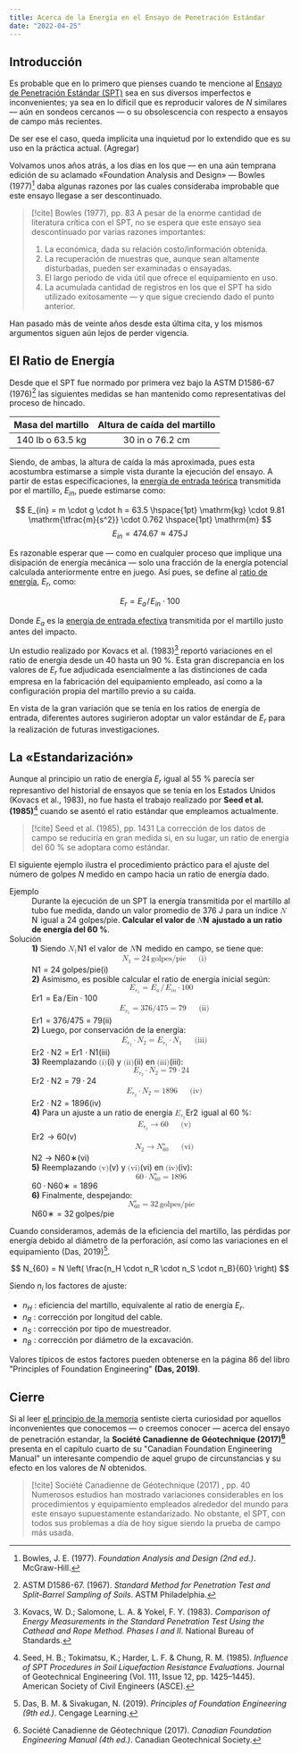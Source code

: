 ```yaml
---
title: Acerca de la Energía en el Ensayo de Penetración Estándar
date: "2022-04-25"
---
```


## Introducción

Es probable que en lo primero que pienses cuando te mencione al [Ensayo de Penetración Estándar (SPT)](https://www.astm.org/d1586_d1586m-18e01.html) sea en sus diversos imperfectos e inconvenientes; ya sea en lo díficil que es reproducir valores de $N$ similares ― aún en sondeos cercanos ― o su obsolescencia con respecto a ensayos de campo más recientes.

De ser ese el caso, queda implícita una inquietud por lo extendido que es su uso en la práctica actual. (Agregar)

Volvamos unos años atrás, a los días en los que ― en una aún temprana edición de su aclamado <lg>«Foundation Analysis and Design»</lg> ― Bowles (1977)[^1] daba algunas razones por las cuales consideraba improbable que este ensayo llegase a ser descontinuado.

> [!cite] Bowles (1977), pp. 83
> A pesar de la enorme cantidad de literatura crítica con el SPT, no se espera que este ensayo sea descontinuado por varias razones importantes:
> 1. La económica, dada su relación costo/información obtenida.
> 2. La recuperación de muestras que, aunque sean altamente disturbadas, pueden ser examinadas o ensayadas.
> 3. El largo período de vida útil que ofrece el equipamiento en uso.
> 4. La acumulada cantidad de registros en los que el SPT ha sido utilizado exitosamente ― y que sigue creciendo dado el punto anterior.

Han pasado más de veinte años desde esta última cita, y los mismos argumentos siguen aún lejos de perder vigencia.

## El Ratio de Energía

Desde que el SPT fue normado por primera vez bajo la ASTM D1586-67 (1976)[^2] las siguientes medidas se han mantenido como representativas del proceso de hincado.

| Masa del martillo | Altura de caída del martillo |
| :---------------: | :--------------------------: |
| 140 lb o 63.5 kg  |       30 in o 76.2 cm        |
  
Siendo, de ambas, la altura de caída la más aproximada, pues esta acostumbra estimarse a simple vista durante la ejecución del ensayo. A partir de estas especificaciones, la <u>energía de entrada teórica</u> transmitida por el martillo, $E_{in}$, puede estimarse como:

$$
E_{in} = m \cdot g \cdot h = 63.5 \hspace{1pt} \mathrm{kg}  \cdot 9.81 \mathrm{\tfrac{m}{s^2}}  \cdot 0.762 \hspace{1pt} \mathrm{m}
$$
$$
\tag{1}
E_{in} = 474.67 \approx 475 \hspace{1pt} \textrm{J}
$$

Es razonable esperar que ― como en cualquier proceso que implique una disipación de energía mecánica ― solo una fracción de la energía potencial calculada anteriormente entre en juego. Así pues, se define al <u>ratio de energía</u>, $E_r$, como:

$$
\tag{2}
E_r = E_a \hspace{1pt}/\hspace{1pt} E_{in} \cdot 100
$$

Donde $E_a$ es la <u>energía de entrada efectiva</u> transmitida por el martillo justo antes del impacto.

Un estudio realizado por Kovacs et al. (1983)[^3] reportó variaciones en el ratio de energía desde un 40 hasta un 90 %. Esta gran discrepancia en los valores de $E_r$ fue adjudicada esencialmente a las distinciones de cada empresa en la fabricación del equipamiento empleado, así como a la configuración propia del martillo previo a su caída.

En vista de la gran variación que se tenía en los ratios de energía de entrada, diferentes autores sugirieron adoptar un valor estándar de $E_r$ para la realización de futuras investigaciones.

## La «Estandarización»

Aunque al principio un ratio de energía $E_r$ igual al 55 % parecía ser represantivo del historial de ensayos que se tenía en los Estados Unidos (Kovacs et al., 1983), no fue hasta el trabajo realizado por **Seed et al. (1985)**[^4] cuando se asentó el ratio estándar que empleamos actualmente.

> [!cite] Seed et al. (1985), pp. 1431
> La corrección de los datos de campo se reduciría en gran medida si, en su lugar, un ratio de energía del 60 % se adoptara como estándar.

El siguiente ejemplo ilustra el procedimiento práctico para el ajuste del número de golpes $N$ medido en campo hacia un ratio de energía dado.

<dl>
<dt>Ejemplo</dt>
<dd>Durante la ejecución de un SPT la energía transmitida por el martillo al tubo fue medida, dando un valor promedio de 376 J para un índice <span><span class="katex"><span class="katex-mathml"><math xmlns="http://www.w3.org/1998/Math/MathML"><semantics><mrow><mi>N</mi></mrow><annotation encoding="application/x-tex">N</annotation></semantics></math></span><span class="katex-html" aria-hidden="true"><span class="base"><span class="strut" style="height: 0.6833em;"></span><span class="mord mathnormal" style="margin-right: 0.109em;">N</span></span></span></span></span> igual a 24 golpes/pie. <strong>Calcular el valor de <span><span class="katex"><span class="katex-mathml"><math xmlns="http://www.w3.org/1998/Math/MathML"><semantics><mrow><mi mathvariant="bold-italic">N</mi></mrow><annotation encoding="application/x-tex">\bm{N}</annotation></semantics></math></span><span class="katex-html" aria-hidden="true"><span class="base"><span class="strut" style="height: 0.6861em;"></span><span class="mord"><span class="mord"><span class="mord boldsymbol" style="margin-right: 0.1142em;">N</span></span></span></span></span></span></span> ajustado a un ratio de energía del 60 %</strong>.</dd>
<dt>Solución</dt>
<dd><strong>1)</strong> Siendo <span><span class="katex"><span class="katex-mathml"><math xmlns="http://www.w3.org/1998/Math/MathML"><semantics><mrow><msub><mi>N</mi><mn>1</mn></msub></mrow><annotation encoding="application/x-tex">N_1</annotation></semantics></math></span><span class="katex-html" aria-hidden="true"><span class="base"><span class="strut" style="height: 0.8333em; vertical-align: -0.15em;"></span><span class="mord"><span class="mord mathnormal" style="margin-right: 0.109em;">N</span><span class="msupsub"><span class="vlist-t vlist-t2"><span class="vlist-r"><span class="vlist" style="height: 0.3011em;"><span class="" style="top: -2.55em; margin-left: -0.109em; margin-right: 0.05em;"><span class="pstrut" style="height: 2.7em;"></span><span class="sizing reset-size6 size3 mtight"><span class="mord mtight">1</span></span></span></span><span class="vlist-s">&ZeroWidthSpace;</span></span><span class="vlist-r"><span class="vlist" style="height: 0.15em;"><span class=""></span></span></span></span></span></span></span></span></span></span> el valor de <span><span class="katex"><span class="katex-mathml"><math xmlns="http://www.w3.org/1998/Math/MathML"><semantics><mrow><mi>N</mi></mrow><annotation encoding="application/x-tex">N</annotation></semantics></math></span><span class="katex-html" aria-hidden="true"><span class="base"><span class="strut" style="height: 0.6833em;"></span><span class="mord mathnormal" style="margin-right: 0.109em;">N</span></span></span></span></span> medido en campo, se tiene que:
<span><span class="katex-display"><span class="katex"><span class="katex-mathml"><math xmlns="http://www.w3.org/1998/Math/MathML" display="block"><semantics><mtable width="100%"><mtr><mtd width="50%"></mtd><mtd><mrow><msub><mi>N</mi><mn>1</mn></msub><mo>=</mo><mn>24</mn><mspace width="0.2em"></mspace><mtext>golpes/pie</mtext></mrow></mtd><mtd width="50%"></mtd><mtd><mtext>(i)</mtext></mtd></mtr></mtable><annotation encoding="application/x-tex">\tag{i} N_1 = 24 \hspace{2pt} \textrm{golpes/pie}</annotation></semantics></math></span><span class="katex-html" aria-hidden="true"><span class="base"><span class="strut" style="height: 0.8333em; vertical-align: -0.15em;"></span><span class="mord"><span class="mord mathnormal" style="margin-right: 0.109em;">N</span><span class="msupsub"><span class="vlist-t vlist-t2"><span class="vlist-r"><span class="vlist" style="height: 0.3011em;"><span class="" style="top: -2.55em; margin-left: -0.109em; margin-right: 0.05em;"><span class="pstrut" style="height: 2.7em;"></span><span class="sizing reset-size6 size3 mtight"><span class="mord mtight">1</span></span></span></span><span class="vlist-s">&ZeroWidthSpace;</span></span><span class="vlist-r"><span class="vlist" style="height: 0.15em;"><span class=""></span></span></span></span></span></span><span class="mspace" style="margin-right: 0.2778em;"></span><span class="mrel">=</span><span class="mspace" style="margin-right: 0.2778em;"></span></span><span class="base"><span class="strut" style="height: 1em; vertical-align: -0.25em;"></span><span class="mord">24</span><span class="mspace" style="margin-right: 0.2em;"></span><span class="mord text"><span class="mord textrm">golpes/pie</span></span></span><span class="tag"><span class="strut" style="height: 1em; vertical-align: -0.25em;"></span><span class="mord text"><span class="mord">(</span><span class="mord"><span class="mord">i</span></span><span class="mord">)</span></span></span></span></span></span></span></dd>
<dd><strong>2)</strong> Asimismo, es posible calcular el ratio de energía inicial según:
<span><span class="katex-display"><span class="katex"><span class="katex-mathml"><math xmlns="http://www.w3.org/1998/Math/MathML" display="block"><semantics><mrow><msub><mi>E</mi><msub><mi>r</mi><mn>1</mn></msub></msub><mo>=</mo><msub><mi>E</mi><mi>a</mi></msub><mspace width="0.1em"></mspace><mi mathvariant="normal">/</mi><mspace width="0.1em"></mspace><msub><mi>E</mi><mrow><mi>i</mi><mi>n</mi></mrow></msub><mo>⋅</mo><mn>100</mn></mrow><annotation encoding="application/x-tex">E_{r_1} = E_a \hspace{1pt} / \hspace{1pt} E_{in} \cdot 100</annotation></semantics></math></span><span class="katex-html" aria-hidden="true"><span class="base"><span class="strut" style="height: 0.9334em; vertical-align: -0.2501em;"></span><span class="mord"><span class="mord mathnormal" style="margin-right: 0.0576em;">E</span><span class="msupsub"><span class="vlist-t vlist-t2"><span class="vlist-r"><span class="vlist" style="height: 0.1514em;"><span class="" style="top: -2.55em; margin-left: -0.0576em; margin-right: 0.05em;"><span class="pstrut" style="height: 2.7em;"></span><span class="sizing reset-size6 size3 mtight"><span class="mord mtight"><span class="mord mtight"><span class="mord mathnormal mtight" style="margin-right: 0.0278em;">r</span><span class="msupsub"><span class="vlist-t vlist-t2"><span class="vlist-r"><span class="vlist" style="height: 0.3173em;"><span class="" style="top: -2.357em; margin-left: -0.0278em; margin-right: 0.0714em;"><span class="pstrut" style="height: 2.5em;"></span><span class="sizing reset-size3 size1 mtight"><span class="mord mtight">1</span></span></span></span><span class="vlist-s">&ZeroWidthSpace;</span></span><span class="vlist-r"><span class="vlist" style="height: 0.143em;"><span class=""></span></span></span></span></span></span></span></span></span></span><span class="vlist-s">&ZeroWidthSpace;</span></span><span class="vlist-r"><span class="vlist" style="height: 0.2501em;"><span class=""></span></span></span></span></span></span><span class="mspace" style="margin-right: 0.2778em;"></span><span class="mrel">=</span><span class="mspace" style="margin-right: 0.2778em;"></span></span><span class="base"><span class="strut" style="height: 1em; vertical-align: -0.25em;"></span><span class="mord"><span class="mord mathnormal" style="margin-right: 0.0576em;">E</span><span class="msupsub"><span class="vlist-t vlist-t2"><span class="vlist-r"><span class="vlist" style="height: 0.1514em;"><span class="" style="top: -2.55em; margin-left: -0.0576em; margin-right: 0.05em;"><span class="pstrut" style="height: 2.7em;"></span><span class="sizing reset-size6 size3 mtight"><span class="mord mathnormal mtight">a</span></span></span></span><span class="vlist-s">&ZeroWidthSpace;</span></span><span class="vlist-r"><span class="vlist" style="height: 0.15em;"><span class=""></span></span></span></span></span></span><span class="mspace" style="margin-right: 0.1em;"></span><span class="mord">/</span><span class="mspace" style="margin-right: 0.1em;"></span><span class="mord"><span class="mord mathnormal" style="margin-right: 0.0576em;">E</span><span class="msupsub"><span class="vlist-t vlist-t2"><span class="vlist-r"><span class="vlist" style="height: 0.3117em;"><span class="" style="top: -2.55em; margin-left: -0.0576em; margin-right: 0.05em;"><span class="pstrut" style="height: 2.7em;"></span><span class="sizing reset-size6 size3 mtight"><span class="mord mtight"><span class="mord mathnormal mtight">in</span></span></span></span></span><span class="vlist-s">&ZeroWidthSpace;</span></span><span class="vlist-r"><span class="vlist" style="height: 0.15em;"><span class=""></span></span></span></span></span></span><span class="mspace" style="margin-right: 0.2222em;"></span><span class="mbin">⋅</span><span class="mspace" style="margin-right: 0.2222em;"></span></span><span class="base"><span class="strut" style="height: 0.6444em;"></span><span class="mord">100</span></span></span></span></span></span>
<span><span class="katex-display"><span class="katex"><span class="katex-mathml"><math xmlns="http://www.w3.org/1998/Math/MathML" display="block"><semantics><mtable width="100%"><mtr><mtd width="50%"></mtd><mtd><mrow><msub><mi>E</mi><msub><mi>r</mi><mn>1</mn></msub></msub><mo>=</mo><mn>376</mn><mi mathvariant="normal">/</mi><mn>475</mn><mo>=</mo><mn>79</mn></mrow></mtd><mtd width="50%"></mtd><mtd><mtext>(ii)</mtext></mtd></mtr></mtable><annotation encoding="application/x-tex">\tag{ii} E_{r_1} = 376 / 475 = 79</annotation></semantics></math></span><span class="katex-html" aria-hidden="true"><span class="base"><span class="strut" style="height: 0.9334em; vertical-align: -0.2501em;"></span><span class="mord"><span class="mord mathnormal" style="margin-right: 0.0576em;">E</span><span class="msupsub"><span class="vlist-t vlist-t2"><span class="vlist-r"><span class="vlist" style="height: 0.1514em;"><span class="" style="top: -2.55em; margin-left: -0.0576em; margin-right: 0.05em;"><span class="pstrut" style="height: 2.7em;"></span><span class="sizing reset-size6 size3 mtight"><span class="mord mtight"><span class="mord mtight"><span class="mord mathnormal mtight" style="margin-right: 0.0278em;">r</span><span class="msupsub"><span class="vlist-t vlist-t2"><span class="vlist-r"><span class="vlist" style="height: 0.3173em;"><span class="" style="top: -2.357em; margin-left: -0.0278em; margin-right: 0.0714em;"><span class="pstrut" style="height: 2.5em;"></span><span class="sizing reset-size3 size1 mtight"><span class="mord mtight">1</span></span></span></span><span class="vlist-s">&ZeroWidthSpace;</span></span><span class="vlist-r"><span class="vlist" style="height: 0.143em;"><span class=""></span></span></span></span></span></span></span></span></span></span><span class="vlist-s">&ZeroWidthSpace;</span></span><span class="vlist-r"><span class="vlist" style="height: 0.2501em;"><span class=""></span></span></span></span></span></span><span class="mspace" style="margin-right: 0.2778em;"></span><span class="mrel">=</span><span class="mspace" style="margin-right: 0.2778em;"></span></span><span class="base"><span class="strut" style="height: 1em; vertical-align: -0.25em;"></span><span class="mord">376/475</span><span class="mspace" style="margin-right: 0.2778em;"></span><span class="mrel">=</span><span class="mspace" style="margin-right: 0.2778em;"></span></span><span class="base"><span class="strut" style="height: 0.6444em;"></span><span class="mord">79</span></span><span class="tag"><span class="strut" style="height: 1.0001em; vertical-align: -0.2501em;"></span><span class="mord text"><span class="mord">(</span><span class="mord"><span class="mord">ii</span></span><span class="mord">)</span></span></span></span></span></span></span></dd>
<dd><strong>2)</strong> Luego, por conservación de la energía:
<span><span class="katex-display"><span class="katex"><span class="katex-mathml"><math xmlns="http://www.w3.org/1998/Math/MathML" display="block"><semantics><mtable width="100%"><mtr><mtd width="50%"></mtd><mtd><mrow><msub><mi>E</mi><msub><mi>r</mi><mn>2</mn></msub></msub><mo>⋅</mo><msub><mi>N</mi><mn>2</mn></msub><mo>=</mo><msub><mi>E</mi><msub><mi>r</mi><mn>1</mn></msub></msub><mo>⋅</mo><msub><mi>N</mi><mn>1</mn></msub></mrow></mtd><mtd width="50%"></mtd><mtd><mtext>(iii)</mtext></mtd></mtr></mtable><annotation encoding="application/x-tex">\tag{iii} E_{r_2} \cdot N_2 = E_{r_1} \cdot N_1</annotation></semantics></math></span><span class="katex-html" aria-hidden="true"><span class="base"><span class="strut" style="height: 0.9334em; vertical-align: -0.2501em;"></span><span class="mord"><span class="mord mathnormal" style="margin-right: 0.0576em;">E</span><span class="msupsub"><span class="vlist-t vlist-t2"><span class="vlist-r"><span class="vlist" style="height: 0.1514em;"><span class="" style="top: -2.55em; margin-left: -0.0576em; margin-right: 0.05em;"><span class="pstrut" style="height: 2.7em;"></span><span class="sizing reset-size6 size3 mtight"><span class="mord mtight"><span class="mord mtight"><span class="mord mathnormal mtight" style="margin-right: 0.0278em;">r</span><span class="msupsub"><span class="vlist-t vlist-t2"><span class="vlist-r"><span class="vlist" style="height: 0.3173em;"><span class="" style="top: -2.357em; margin-left: -0.0278em; margin-right: 0.0714em;"><span class="pstrut" style="height: 2.5em;"></span><span class="sizing reset-size3 size1 mtight"><span class="mord mtight">2</span></span></span></span><span class="vlist-s">&ZeroWidthSpace;</span></span><span class="vlist-r"><span class="vlist" style="height: 0.143em;"><span class=""></span></span></span></span></span></span></span></span></span></span><span class="vlist-s">&ZeroWidthSpace;</span></span><span class="vlist-r"><span class="vlist" style="height: 0.2501em;"><span class=""></span></span></span></span></span></span><span class="mspace" style="margin-right: 0.2222em;"></span><span class="mbin">⋅</span><span class="mspace" style="margin-right: 0.2222em;"></span></span><span class="base"><span class="strut" style="height: 0.8333em; vertical-align: -0.15em;"></span><span class="mord"><span class="mord mathnormal" style="margin-right: 0.109em;">N</span><span class="msupsub"><span class="vlist-t vlist-t2"><span class="vlist-r"><span class="vlist" style="height: 0.3011em;"><span class="" style="top: -2.55em; margin-left: -0.109em; margin-right: 0.05em;"><span class="pstrut" style="height: 2.7em;"></span><span class="sizing reset-size6 size3 mtight"><span class="mord mtight">2</span></span></span></span><span class="vlist-s">&ZeroWidthSpace;</span></span><span class="vlist-r"><span class="vlist" style="height: 0.15em;"><span class=""></span></span></span></span></span></span><span class="mspace" style="margin-right: 0.2778em;"></span><span class="mrel">=</span><span class="mspace" style="margin-right: 0.2778em;"></span></span><span class="base"><span class="strut" style="height: 0.9334em; vertical-align: -0.2501em;"></span><span class="mord"><span class="mord mathnormal" style="margin-right: 0.0576em;">E</span><span class="msupsub"><span class="vlist-t vlist-t2"><span class="vlist-r"><span class="vlist" style="height: 0.1514em;"><span class="" style="top: -2.55em; margin-left: -0.0576em; margin-right: 0.05em;"><span class="pstrut" style="height: 2.7em;"></span><span class="sizing reset-size6 size3 mtight"><span class="mord mtight"><span class="mord mtight"><span class="mord mathnormal mtight" style="margin-right: 0.0278em;">r</span><span class="msupsub"><span class="vlist-t vlist-t2"><span class="vlist-r"><span class="vlist" style="height: 0.3173em;"><span class="" style="top: -2.357em; margin-left: -0.0278em; margin-right: 0.0714em;"><span class="pstrut" style="height: 2.5em;"></span><span class="sizing reset-size3 size1 mtight"><span class="mord mtight">1</span></span></span></span><span class="vlist-s">&ZeroWidthSpace;</span></span><span class="vlist-r"><span class="vlist" style="height: 0.143em;"><span class=""></span></span></span></span></span></span></span></span></span></span><span class="vlist-s">&ZeroWidthSpace;</span></span><span class="vlist-r"><span class="vlist" style="height: 0.2501em;"><span class=""></span></span></span></span></span></span><span class="mspace" style="margin-right: 0.2222em;"></span><span class="mbin">⋅</span><span class="mspace" style="margin-right: 0.2222em;"></span></span><span class="base"><span class="strut" style="height: 0.8333em; vertical-align: -0.15em;"></span><span class="mord"><span class="mord mathnormal" style="margin-right: 0.109em;">N</span><span class="msupsub"><span class="vlist-t vlist-t2"><span class="vlist-r"><span class="vlist" style="height: 0.3011em;"><span class="" style="top: -2.55em; margin-left: -0.109em; margin-right: 0.05em;"><span class="pstrut" style="height: 2.7em;"></span><span class="sizing reset-size6 size3 mtight"><span class="mord mtight">1</span></span></span></span><span class="vlist-s">&ZeroWidthSpace;</span></span><span class="vlist-r"><span class="vlist" style="height: 0.15em;"><span class=""></span></span></span></span></span></span></span><span class="tag"><span class="strut" style="height: 1.0001em; vertical-align: -0.2501em;"></span><span class="mord text"><span class="mord">(</span><span class="mord"><span class="mord">iii</span></span><span class="mord">)</span></span></span></span></span></span></span></dd>
<dd><strong>3)</strong> Reemplazando <span><span class="katex"><span class="katex-mathml"><math xmlns="http://www.w3.org/1998/Math/MathML"><semantics><mrow><mtext>(i)</mtext></mrow><annotation encoding="application/x-tex">\textnormal{(i)}</annotation></semantics></math></span><span class="katex-html" aria-hidden="true"><span class="base"><span class="strut" style="height: 1em; vertical-align: -0.25em;"></span><span class="mord text"><span class="mord textrm">(i)</span></span></span></span></span></span> y <span><span class="katex"><span class="katex-mathml"><math xmlns="http://www.w3.org/1998/Math/MathML"><semantics><mrow><mtext>(ii)</mtext></mrow><annotation encoding="application/x-tex">\textnormal{(ii)}</annotation></semantics></math></span><span class="katex-html" aria-hidden="true"><span class="base"><span class="strut" style="height: 1em; vertical-align: -0.25em;"></span><span class="mord text"><span class="mord textrm">(ii)</span></span></span></span></span></span> en <span><span class="katex"><span class="katex-mathml"><math xmlns="http://www.w3.org/1998/Math/MathML"><semantics><mrow><mtext>(iii)</mtext></mrow><annotation encoding="application/x-tex">\textnormal{(iii)}</annotation></semantics></math></span><span class="katex-html" aria-hidden="true"><span class="base"><span class="strut" style="height: 1em; vertical-align: -0.25em;"></span><span class="mord text"><span class="mord textrm">(iii)</span></span></span></span></span></span>:
<span><span class="katex-display"><span class="katex"><span class="katex-mathml"><math xmlns="http://www.w3.org/1998/Math/MathML" display="block"><semantics><mrow><msub><mi>E</mi><msub><mi>r</mi><mn>2</mn></msub></msub><mo>⋅</mo><msub><mi>N</mi><mn>2</mn></msub><mo>=</mo><mn>79</mn><mo>⋅</mo><mn>24</mn></mrow><annotation encoding="application/x-tex">E_{r_2} \cdot N_2 = 79 \cdot 24</annotation></semantics></math></span><span class="katex-html" aria-hidden="true"><span class="base"><span class="strut" style="height: 0.9334em; vertical-align: -0.2501em;"></span><span class="mord"><span class="mord mathnormal" style="margin-right: 0.0576em;">E</span><span class="msupsub"><span class="vlist-t vlist-t2"><span class="vlist-r"><span class="vlist" style="height: 0.1514em;"><span class="" style="top: -2.55em; margin-left: -0.0576em; margin-right: 0.05em;"><span class="pstrut" style="height: 2.7em;"></span><span class="sizing reset-size6 size3 mtight"><span class="mord mtight"><span class="mord mtight"><span class="mord mathnormal mtight" style="margin-right: 0.0278em;">r</span><span class="msupsub"><span class="vlist-t vlist-t2"><span class="vlist-r"><span class="vlist" style="height: 0.3173em;"><span class="" style="top: -2.357em; margin-left: -0.0278em; margin-right: 0.0714em;"><span class="pstrut" style="height: 2.5em;"></span><span class="sizing reset-size3 size1 mtight"><span class="mord mtight">2</span></span></span></span><span class="vlist-s">&ZeroWidthSpace;</span></span><span class="vlist-r"><span class="vlist" style="height: 0.143em;"><span class=""></span></span></span></span></span></span></span></span></span></span><span class="vlist-s">&ZeroWidthSpace;</span></span><span class="vlist-r"><span class="vlist" style="height: 0.2501em;"><span class=""></span></span></span></span></span></span><span class="mspace" style="margin-right: 0.2222em;"></span><span class="mbin">⋅</span><span class="mspace" style="margin-right: 0.2222em;"></span></span><span class="base"><span class="strut" style="height: 0.8333em; vertical-align: -0.15em;"></span><span class="mord"><span class="mord mathnormal" style="margin-right: 0.109em;">N</span><span class="msupsub"><span class="vlist-t vlist-t2"><span class="vlist-r"><span class="vlist" style="height: 0.3011em;"><span class="" style="top: -2.55em; margin-left: -0.109em; margin-right: 0.05em;"><span class="pstrut" style="height: 2.7em;"></span><span class="sizing reset-size6 size3 mtight"><span class="mord mtight">2</span></span></span></span><span class="vlist-s">&ZeroWidthSpace;</span></span><span class="vlist-r"><span class="vlist" style="height: 0.15em;"><span class=""></span></span></span></span></span></span><span class="mspace" style="margin-right: 0.2778em;"></span><span class="mrel">=</span><span class="mspace" style="margin-right: 0.2778em;"></span></span><span class="base"><span class="strut" style="height: 0.6444em;"></span><span class="mord">79</span><span class="mspace" style="margin-right: 0.2222em;"></span><span class="mbin">⋅</span><span class="mspace" style="margin-right: 0.2222em;"></span></span><span class="base"><span class="strut" style="height: 0.6444em;"></span><span class="mord">24</span></span></span></span></span></span>
<span><span class="katex-display"><span class="katex"><span class="katex-mathml"><math xmlns="http://www.w3.org/1998/Math/MathML" display="block"><semantics><mtable width="100%"><mtr><mtd width="50%"></mtd><mtd><mrow><msub><mi>E</mi><msub><mi>r</mi><mn>2</mn></msub></msub><mo>⋅</mo><msub><mi>N</mi><mn>2</mn></msub><mo>=</mo><mn>1896</mn></mrow></mtd><mtd width="50%"></mtd><mtd><mtext>(iv)</mtext></mtd></mtr></mtable><annotation encoding="application/x-tex">\tag{iv} E_{r_2} \cdot N_2 = 1896</annotation></semantics></math></span><span class="katex-html" aria-hidden="true"><span class="base"><span class="strut" style="height: 0.9334em; vertical-align: -0.2501em;"></span><span class="mord"><span class="mord mathnormal" style="margin-right: 0.0576em;">E</span><span class="msupsub"><span class="vlist-t vlist-t2"><span class="vlist-r"><span class="vlist" style="height: 0.1514em;"><span class="" style="top: -2.55em; margin-left: -0.0576em; margin-right: 0.05em;"><span class="pstrut" style="height: 2.7em;"></span><span class="sizing reset-size6 size3 mtight"><span class="mord mtight"><span class="mord mtight"><span class="mord mathnormal mtight" style="margin-right: 0.0278em;">r</span><span class="msupsub"><span class="vlist-t vlist-t2"><span class="vlist-r"><span class="vlist" style="height: 0.3173em;"><span class="" style="top: -2.357em; margin-left: -0.0278em; margin-right: 0.0714em;"><span class="pstrut" style="height: 2.5em;"></span><span class="sizing reset-size3 size1 mtight"><span class="mord mtight">2</span></span></span></span><span class="vlist-s">&ZeroWidthSpace;</span></span><span class="vlist-r"><span class="vlist" style="height: 0.143em;"><span class=""></span></span></span></span></span></span></span></span></span></span><span class="vlist-s">&ZeroWidthSpace;</span></span><span class="vlist-r"><span class="vlist" style="height: 0.2501em;"><span class=""></span></span></span></span></span></span><span class="mspace" style="margin-right: 0.2222em;"></span><span class="mbin">⋅</span><span class="mspace" style="margin-right: 0.2222em;"></span></span><span class="base"><span class="strut" style="height: 0.8333em; vertical-align: -0.15em;"></span><span class="mord"><span class="mord mathnormal" style="margin-right: 0.109em;">N</span><span class="msupsub"><span class="vlist-t vlist-t2"><span class="vlist-r"><span class="vlist" style="height: 0.3011em;"><span class="" style="top: -2.55em; margin-left: -0.109em; margin-right: 0.05em;"><span class="pstrut" style="height: 2.7em;"></span><span class="sizing reset-size6 size3 mtight"><span class="mord mtight">2</span></span></span></span><span class="vlist-s">&ZeroWidthSpace;</span></span><span class="vlist-r"><span class="vlist" style="height: 0.15em;"><span class=""></span></span></span></span></span></span><span class="mspace" style="margin-right: 0.2778em;"></span><span class="mrel">=</span><span class="mspace" style="margin-right: 0.2778em;"></span></span><span class="base"><span class="strut" style="height: 0.6444em;"></span><span class="mord">1896</span></span><span class="tag"><span class="strut" style="height: 1.0001em; vertical-align: -0.2501em;"></span><span class="mord text"><span class="mord">(</span><span class="mord"><span class="mord">iv</span></span><span class="mord">)</span></span></span></span></span></span></span></dd>
<dd><strong>4)</strong> Para un ajuste a un ratio de energía <span><span class="katex"><span class="katex-mathml"><math xmlns="http://www.w3.org/1998/Math/MathML"><semantics><mrow><msub><mi>E</mi><msub><mi>r</mi><mn>2</mn></msub></msub></mrow><annotation encoding="application/x-tex">E_{r_2}</annotation></semantics></math></span><span class="katex-html" aria-hidden="true"><span class="base"><span class="strut" style="height: 0.9334em; vertical-align: -0.2501em;"></span><span class="mord"><span class="mord mathnormal" style="margin-right: 0.0576em;">E</span><span class="msupsub"><span class="vlist-t vlist-t2"><span class="vlist-r"><span class="vlist" style="height: 0.1514em;"><span class="" style="top: -2.55em; margin-left: -0.0576em; margin-right: 0.05em;"><span class="pstrut" style="height: 2.7em;"></span><span class="sizing reset-size6 size3 mtight"><span class="mord mtight"><span class="mord mtight"><span class="mord mathnormal mtight" style="margin-right: 0.0278em;">r</span><span class="msupsub"><span class="vlist-t vlist-t2"><span class="vlist-r"><span class="vlist" style="height: 0.3173em;"><span class="" style="top: -2.357em; margin-left: -0.0278em; margin-right: 0.0714em;"><span class="pstrut" style="height: 2.5em;"></span><span class="sizing reset-size3 size1 mtight"><span class="mord mtight">2</span></span></span></span><span class="vlist-s">&ZeroWidthSpace;</span></span><span class="vlist-r"><span class="vlist" style="height: 0.143em;"><span class=""></span></span></span></span></span></span></span></span></span></span><span class="vlist-s">&ZeroWidthSpace;</span></span><span class="vlist-r"><span class="vlist" style="height: 0.2501em;"><span class=""></span></span></span></span></span></span></span></span></span></span> igual al 60 %:
<span><span class="katex-display"><span class="katex"><span class="katex-mathml"><math xmlns="http://www.w3.org/1998/Math/MathML" display="block"><semantics><mtable width="100%"><mtr><mtd width="50%"></mtd><mtd><mrow><msub><mi>E</mi><msub><mi>r</mi><mn>2</mn></msub></msub><mo>→</mo><mn>60</mn></mrow></mtd><mtd width="50%"></mtd><mtd><mtext>(v)</mtext></mtd></mtr></mtable><annotation encoding="application/x-tex">\tag{v} E_{r_2} \rightarrow 60</annotation></semantics></math></span><span class="katex-html" aria-hidden="true"><span class="base"><span class="strut" style="height: 0.9334em; vertical-align: -0.2501em;"></span><span class="mord"><span class="mord mathnormal" style="margin-right: 0.0576em;">E</span><span class="msupsub"><span class="vlist-t vlist-t2"><span class="vlist-r"><span class="vlist" style="height: 0.1514em;"><span class="" style="top: -2.55em; margin-left: -0.0576em; margin-right: 0.05em;"><span class="pstrut" style="height: 2.7em;"></span><span class="sizing reset-size6 size3 mtight"><span class="mord mtight"><span class="mord mtight"><span class="mord mathnormal mtight" style="margin-right: 0.0278em;">r</span><span class="msupsub"><span class="vlist-t vlist-t2"><span class="vlist-r"><span class="vlist" style="height: 0.3173em;"><span class="" style="top: -2.357em; margin-left: -0.0278em; margin-right: 0.0714em;"><span class="pstrut" style="height: 2.5em;"></span><span class="sizing reset-size3 size1 mtight"><span class="mord mtight">2</span></span></span></span><span class="vlist-s">&ZeroWidthSpace;</span></span><span class="vlist-r"><span class="vlist" style="height: 0.143em;"><span class=""></span></span></span></span></span></span></span></span></span></span><span class="vlist-s">&ZeroWidthSpace;</span></span><span class="vlist-r"><span class="vlist" style="height: 0.2501em;"><span class=""></span></span></span></span></span></span><span class="mspace" style="margin-right: 0.2778em;"></span><span class="mrel">→</span><span class="mspace" style="margin-right: 0.2778em;"></span></span><span class="base"><span class="strut" style="height: 0.6444em;"></span><span class="mord">60</span></span><span class="tag"><span class="strut" style="height: 1.0001em; vertical-align: -0.2501em;"></span><span class="mord text"><span class="mord">(</span><span class="mord"><span class="mord">v</span></span><span class="mord">)</span></span></span></span></span></span></span>
<span><span class="katex-display"><span class="katex"><span class="katex-mathml"><math xmlns="http://www.w3.org/1998/Math/MathML" display="block"><semantics><mtable width="100%"><mtr><mtd width="50%"></mtd><mtd><mrow><msub><mi>N</mi><mn>2</mn></msub><mo>→</mo><msubsup><mi>N</mi><mn>60</mn><mo>∗</mo></msubsup></mrow></mtd><mtd width="50%"></mtd><mtd><mtext>(vi)</mtext></mtd></mtr></mtable><annotation encoding="application/x-tex">\tag{vi} N_2 \rightarrow N_{60}^*</annotation></semantics></math></span><span class="katex-html" aria-hidden="true"><span class="base"><span class="strut" style="height: 0.8333em; vertical-align: -0.15em;"></span><span class="mord"><span class="mord mathnormal" style="margin-right: 0.109em;">N</span><span class="msupsub"><span class="vlist-t vlist-t2"><span class="vlist-r"><span class="vlist" style="height: 0.3011em;"><span class="" style="top: -2.55em; margin-left: -0.109em; margin-right: 0.05em;"><span class="pstrut" style="height: 2.7em;"></span><span class="sizing reset-size6 size3 mtight"><span class="mord mtight">2</span></span></span></span><span class="vlist-s">&ZeroWidthSpace;</span></span><span class="vlist-r"><span class="vlist" style="height: 0.15em;"><span class=""></span></span></span></span></span></span><span class="mspace" style="margin-right: 0.2778em;"></span><span class="mrel">→</span><span class="mspace" style="margin-right: 0.2778em;"></span></span><span class="base"><span class="strut" style="height: 0.9857em; vertical-align: -0.247em;"></span><span class="mord"><span class="mord mathnormal" style="margin-right: 0.109em;">N</span><span class="msupsub"><span class="vlist-t vlist-t2"><span class="vlist-r"><span class="vlist" style="height: 0.7387em;"><span class="" style="top: -2.453em; margin-left: -0.109em; margin-right: 0.05em;"><span class="pstrut" style="height: 2.7em;"></span><span class="sizing reset-size6 size3 mtight"><span class="mord mtight"><span class="mord mtight">60</span></span></span></span><span class="" style="top: -3.113em; margin-right: 0.05em;"><span class="pstrut" style="height: 2.7em;"></span><span class="sizing reset-size6 size3 mtight"><span class="mbin mtight">∗</span></span></span></span><span class="vlist-s">&ZeroWidthSpace;</span></span><span class="vlist-r"><span class="vlist" style="height: 0.247em;"><span class=""></span></span></span></span></span></span></span><span class="tag"><span class="strut" style="height: 1em; vertical-align: -0.25em;"></span><span class="mord text"><span class="mord">(</span><span class="mord"><span class="mord">vi</span></span><span class="mord">)</span></span></span></span></span></span></span></dd>
<dd><strong>5)</strong> Reemplazando <span><span class="katex"><span class="katex-mathml"><math xmlns="http://www.w3.org/1998/Math/MathML"><semantics><mrow><mtext>(v)</mtext></mrow><annotation encoding="application/x-tex">\textnormal{(v)}</annotation></semantics></math></span><span class="katex-html" aria-hidden="true"><span class="base"><span class="strut" style="height: 1em; vertical-align: -0.25em;"></span><span class="mord text"><span class="mord textrm">(v)</span></span></span></span></span></span> y <span><span class="katex"><span class="katex-mathml"><math xmlns="http://www.w3.org/1998/Math/MathML"><semantics><mrow><mtext>(vi)</mtext></mrow><annotation encoding="application/x-tex">\textnormal{(vi)}</annotation></semantics></math></span><span class="katex-html" aria-hidden="true"><span class="base"><span class="strut" style="height: 1em; vertical-align: -0.25em;"></span><span class="mord text"><span class="mord textrm">(vi)</span></span></span></span></span></span> en <span><span class="katex"><span class="katex-mathml"><math xmlns="http://www.w3.org/1998/Math/MathML"><semantics><mrow><mtext>(iv)</mtext></mrow><annotation encoding="application/x-tex">\textnormal{(iv)}</annotation></semantics></math></span><span class="katex-html" aria-hidden="true"><span class="base"><span class="strut" style="height: 1em; vertical-align: -0.25em;"></span><span class="mord text"><span class="mord textrm">(iv)</span></span></span></span></span></span>:
<span><span class="katex-display"><span class="katex"><span class="katex-mathml"><math xmlns="http://www.w3.org/1998/Math/MathML" display="block"><semantics><mrow><mn>60</mn><mo>⋅</mo><msubsup><mi>N</mi><mn>60</mn><mo>∗</mo></msubsup><mo>=</mo><mn>1896</mn></mrow><annotation encoding="application/x-tex">60 \cdot N_{60}^* = 1896</annotation></semantics></math></span><span class="katex-html" aria-hidden="true"><span class="base"><span class="strut" style="height: 0.6444em;"></span><span class="mord">60</span><span class="mspace" style="margin-right: 0.2222em;"></span><span class="mbin">⋅</span><span class="mspace" style="margin-right: 0.2222em;"></span></span><span class="base"><span class="strut" style="height: 0.9857em; vertical-align: -0.247em;"></span><span class="mord"><span class="mord mathnormal" style="margin-right: 0.109em;">N</span><span class="msupsub"><span class="vlist-t vlist-t2"><span class="vlist-r"><span class="vlist" style="height: 0.7387em;"><span class="" style="top: -2.453em; margin-left: -0.109em; margin-right: 0.05em;"><span class="pstrut" style="height: 2.7em;"></span><span class="sizing reset-size6 size3 mtight"><span class="mord mtight"><span class="mord mtight">60</span></span></span></span><span class="" style="top: -3.113em; margin-right: 0.05em;"><span class="pstrut" style="height: 2.7em;"></span><span class="sizing reset-size6 size3 mtight"><span class="mbin mtight">∗</span></span></span></span><span class="vlist-s">&ZeroWidthSpace;</span></span><span class="vlist-r"><span class="vlist" style="height: 0.247em;"><span class=""></span></span></span></span></span></span><span class="mspace" style="margin-right: 0.2778em;"></span><span class="mrel">=</span><span class="mspace" style="margin-right: 0.2778em;"></span></span><span class="base"><span class="strut" style="height: 0.6444em;"></span><span class="mord">1896</span></span></span></span></span></span></dd>
<dd><strong>6)</strong> Finalmente, despejando:
<span><span class="katex-display"><span class="katex"><span class="katex-mathml"><math xmlns="http://www.w3.org/1998/Math/MathML" display="block"><semantics><mrow><msubsup><mi>N</mi><mn>60</mn><mo>∗</mo></msubsup><mo>=</mo><mn>32</mn><mspace width="0.2em"></mspace><mtext>golpes/pie</mtext></mrow><annotation encoding="application/x-tex">N_{60}^* = 32 \hspace{2pt} \textrm{golpes/pie}</annotation></semantics></math></span><span class="katex-html" aria-hidden="true"><span class="base"><span class="strut" style="height: 0.9857em; vertical-align: -0.247em;"></span><span class="mord"><span class="mord mathnormal" style="margin-right: 0.109em;">N</span><span class="msupsub"><span class="vlist-t vlist-t2"><span class="vlist-r"><span class="vlist" style="height: 0.7387em;"><span class="" style="top: -2.453em; margin-left: -0.109em; margin-right: 0.05em;"><span class="pstrut" style="height: 2.7em;"></span><span class="sizing reset-size6 size3 mtight"><span class="mord mtight"><span class="mord mtight">60</span></span></span></span><span class="" style="top: -3.113em; margin-right: 0.05em;"><span class="pstrut" style="height: 2.7em;"></span><span class="sizing reset-size6 size3 mtight"><span class="mbin mtight">∗</span></span></span></span><span class="vlist-s">&ZeroWidthSpace;</span></span><span class="vlist-r"><span class="vlist" style="height: 0.247em;"><span class=""></span></span></span></span></span></span><span class="mspace" style="margin-right: 0.2778em;"></span><span class="mrel">=</span><span class="mspace" style="margin-right: 0.2778em;"></span></span><span class="base"><span class="strut" style="height: 1em; vertical-align: -0.25em;"></span><span class="mord">32</span><span class="mspace" style="margin-right: 0.2em;"></span><span class="mord text"><span class="mord textrm">golpes/pie</span></span></span></span></span></span></span></dd>
</dl>

Cuando consideramos, además de la eficiencia del martillo, las pérdidas por energía debido al diámetro de la perforación, así como las variaciones en el equipamiento (Das, 2019)[^5].

$$
N_{60} = N \left( \frac{n_H \cdot n_R \cdot n_S \cdot n_B}{60} \right)
$$

Siendo $n_i$ los factores de ajuste:

- $n_H$ : eficiencia del martillo, equivalente al ratio de energía $E_r$.
- $n_R$ : corrección por longitud del cable.
- $n_S$ : corrección por tipo de muestreador.
- $n_B$ : corrección por diámetro de la excavación.

Valores típicos de estos factores pueden obtenerse en la página 86 del libro "Principles of Foundation Engineering" **(Das, 2019)**.

## Cierre

Si al leer [el principio de la memoria](/2022-04-25#introducción) sentiste cierta curiosidad por aquellos inconvenientes que conocemos — o creemos conocer — acerca del ensayo de penetración estandar, la **Société Canadienne de Géotechnique (2017)[^6]** presenta en el capítulo cuarto de su "Canadian Foundation Engineering Manual" un interesante compendio de aquel grupo de circunstancias y su efecto en los valores de $N$ obtenidos.

> [!cite] Société Canadienne de Géotechnique (2017) , pp. 40
> Numerosos estudios han mostrado variaciones considerables en los procedimientos y equipamiento empleados alrededor del mundo para este ensayo supuestamente estandarizado. No obstante, el SPT, con todos sus problemas a día de hoy sigue siendo la prueba de campo más usada.

[^1]: Bowles, J. E. (1977). *Foundation Analysis and Design (2nd ed.)*. McGraw-Hill.
[^2]: ASTM D1586-67. (1967). *Standard Method for Penetration Test and Split-Barrel Sampling of Soils*. ASTM Philadelphia.
[^3]: Kovacs, W. D.; Salomone, L. A. & Yokel, F. Y. (1983). *Comparison of Energy Measurements in the Standard Penetration Test Using the Cathead and Rope Method. Phases I and II*. National Bureau of Standards.
[^4]: Seed, H. B.; Tokimatsu, K.; Harder, L. F. & Chung, R. M. (1985). *Influence of SPT Procedures in Soil Liquefaction Resistance Evaluations*. Journal of Geotechnical Engineering (Vol. 111, Issue 12, pp. 1425–1445). American Society of Civil Engineers (ASCE).
[^5]: Das, B. M. & Sivakugan, N. (2019). *Principles of Foundation Engineering (9th ed.)*. Cengage Learning.
[^6]: Société Canadienne de Géotechnique (2017). *Canadian Foundation Engineering Manual (4th ed.)*. Canadian Geotechnical Society.